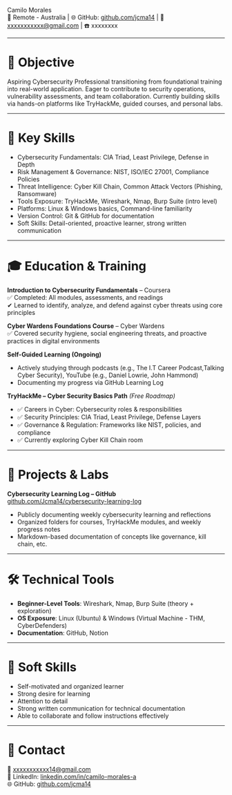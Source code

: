 Camilo Morales  
📍 Remote - Australia | 🌐 GitHub: [github.com/jcma14](https://github.com/Jcma14) | 📧 xxxxxxxxxxx@gmail.com | ☎️ xxxxxxxx  

---

# 🎯 Objective
Aspiring Cybersecurity Professional transitioning from foundational training into real-world application. Eager to contribute to security operations, vulnerability assessments, and team collaboration. Currently building skills via hands-on platforms like TryHackMe, guided courses, and personal labs.

---

# 🧠 Key Skills
- Cybersecurity Fundamentals: CIA Triad, Least Privilege, Defense in Depth  
- Risk Management & Governance: NIST, ISO/IEC 27001, Compliance Policies  
- Threat Intelligence: Cyber Kill Chain, Common Attack Vectors (Phishing, Ransomware)  
- Tools Exposure: TryHackMe, Wireshark, Nmap, Burp Suite (intro level)  
- Platforms: Linux & Windows basics, Command-line familiarity  
- Version Control: Git & GitHub for documentation  
- Soft Skills: Detail-oriented, proactive learner, strong written communication

---

# 🎓 Education & Training
**Introduction to Cybersecurity Fundamentals** – Coursera  
✅ Completed: All modules, assessments, and readings  
✔ Learned to identify, analyze, and defend against cyber threats using core principles

**Cyber Wardens Foundations Course** – Cyber Wardens  
✅ Covered security hygiene, social engineering threats, and proactive practices in digital environments

**Self-Guided Learning (Ongoing)**  
- Actively studying through podcasts (e.g., The I.T Career Podcast,Talking Cyber Security), YouTube (e.g., Daniel Lowrie, John Hammond)  
- Documenting my progress via GitHub Learning Log

**TryHackMe – Cyber Security Basics Path** *(Free Roadmap)*  
- ✅ Careers in Cyber: Cybersecurity roles & responsibilities  
- ✅ Security Principles: CIA Triad, Least Privilege, Defense Layers  
- ✅ Governance & Regulation: Frameworks like NIST, policies, and compliance
- ✅ Currently exploring Cyber Kill Chain room

---

# 📁 Projects & Labs
**Cybersecurity Learning Log – GitHub**  
[github.com/Jcma14/cybersecurity-learning-log](https://github.com/Jcma14/cybersecurity-learning-log)  
- Publicly documenting weekly cybersecurity learning and reflections  
- Organized folders for courses, TryHackMe modules, and weekly progress notes  
- Markdown-based documentation of concepts like governance, kill chain, etc.

---

# 🛠 Technical Tools
- **Beginner-Level Tools**: Wireshark, Nmap, Burp Suite (theory + exploration)  
- **OS Exposure**: Linux (Ubuntu) & Windows (Virtual Machine - THM, CyberDefenders)  
- **Documentation**: GitHub, Notion 

---

# 🤝 Soft Skills
- Self-motivated and organized learner
- Strong desire for learning
- Attention to detail
- Strong written communication for technical documentation  
- Able to collaborate and follow instructions effectively 

---

# 📩 Contact
📧 xxxxxxxxxxx14@gmail.com  
🔗 LinkedIn: [linkedin.com/in/camilo-morales-a](www.linkedin.com/in/camilo-morales-a-06ab60b8)  
🌐 GitHub: [github.com/jcma14](https://github.com/Jcma14)
